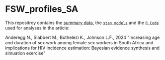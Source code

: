 # FSW_profiles_SA


This repositroy contains the [summary data](https://github.com/naninatamar/FSW_profiles_SA/tree/main/Data), the [`stan models`](https://github.com/naninatamar/FSW_profiles_SA/tree/main/Stanmodels) and the [`R Code`](https://github.com/naninatamar/FSW_profiles_SA/tree/main/RCode) used for analyses in the article: 

Anderegg N., Slabbert M., Buthelezi K., Johnson L.F., 2024 "Increasing age and duration of sex work among female sex workers in South Africa and implications for HIV incidence estimation: Bayesian evidence synthesis and simuation exercise"


